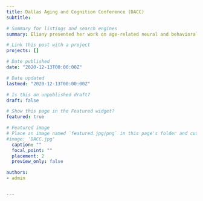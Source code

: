 ```yaml
---
title: Dallas Aging and Cognition Conference (DACC)
subtitle:

# Summary for listings and search engines
summary: Eliany presented her work on age-related neural and behavioral shifts of navigation strategy at the Dallas Aging and Cognition Conference on February 25th, 2023

# Link this post with a project
projects: []

# Date published
date: "2020-12-13T00:00:00Z"

# Date updated
lastmod: "2020-12-13T00:00:00Z"

# Is this an unpublished draft?
draft: false

# Show this page in the Featured widget?
featured: true

# Featured image
# Place an image named `featured.jpg/png` in this page's folder and customize its options here.
#image: 'DACC.jpg'
  caption: ""
  focal_point: ""
  placement: 2
  preview_only: false

authors:
- admin


---
```

